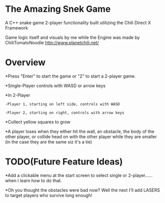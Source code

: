 # The Amazing Snek Game
A C++ snake game 2-player functionality built utilizing the Chili Direct X Framework

Game logic itself and visuals by me while the Engine was made by ChiliTomatoNoodle http://www.planetchili.net/

Overview
===============
*Press "Enter" to start the game or "2" to start a 2-player game.

*Single-Player controls with WASD or arrow keys

*In 2-Player

    -Player 1, starting on left side, controls with WASD
   
    -Player 2, starting on right, controls with arrow keys
   
*Collect yellow squares to grow

*A player loses when they either hit the wall, an obstacle, the body of the other player, or collide head on with the other player while they are smaller (in the case they are the same siz it's a tie)

TODO(Future Feature Ideas)
==================================
*Add a clickable menu at the start screen to select single or 2-player...... when I learn how to do that.

*Oh you thought the obstacles were bad now? Well the next I'll add LASERS to target players who survive long enough!
